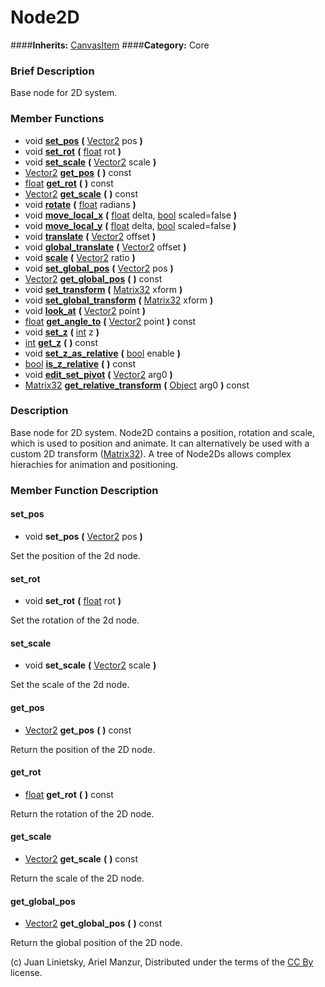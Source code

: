 #  Node2D  
####**Inherits:** [CanvasItem](class_canvasitem)
####**Category:** Core

###  Brief Description  
Base node for 2D system.

###  Member Functions 
  * void  **[set&#95;pos](#set_pos)**  **(** [Vector2](class_vector2) pos  **)**
  * void  **[set&#95;rot](#set_rot)**  **(** [float](class_float) rot  **)**
  * void  **[set&#95;scale](#set_scale)**  **(** [Vector2](class_vector2) scale  **)**
  * [Vector2](class_vector2)  **[get&#95;pos](#get_pos)**  **(** **)** const
  * [float](class_float)  **[get&#95;rot](#get_rot)**  **(** **)** const
  * [Vector2](class_vector2)  **[get&#95;scale](#get_scale)**  **(** **)** const
  * void  **[rotate](#rotate)**  **(** [float](class_float) radians  **)**
  * void  **[move&#95;local&#95;x](#move_local_x)**  **(** [float](class_float) delta, [bool](class_bool) scaled=false  **)**
  * void  **[move&#95;local&#95;y](#move_local_y)**  **(** [float](class_float) delta, [bool](class_bool) scaled=false  **)**
  * void  **[translate](#translate)**  **(** [Vector2](class_vector2) offset  **)**
  * void  **[global&#95;translate](#global_translate)**  **(** [Vector2](class_vector2) offset  **)**
  * void  **[scale](#scale)**  **(** [Vector2](class_vector2) ratio  **)**
  * void  **[set&#95;global&#95;pos](#set_global_pos)**  **(** [Vector2](class_vector2) pos  **)**
  * [Vector2](class_vector2)  **[get&#95;global&#95;pos](#get_global_pos)**  **(** **)** const
  * void  **[set&#95;transform](#set_transform)**  **(** [Matrix32](class_matrix32) xform  **)**
  * void  **[set&#95;global&#95;transform](#set_global_transform)**  **(** [Matrix32](class_matrix32) xform  **)**
  * void  **[look&#95;at](#look_at)**  **(** [Vector2](class_vector2) point  **)**
  * [float](class_float)  **[get&#95;angle&#95;to](#get_angle_to)**  **(** [Vector2](class_vector2) point  **)** const
  * void  **[set&#95;z](#set_z)**  **(** [int](class_int) z  **)**
  * [int](class_int)  **[get&#95;z](#get_z)**  **(** **)** const
  * void  **[set&#95;z&#95;as&#95;relative](#set_z_as_relative)**  **(** [bool](class_bool) enable  **)**
  * [bool](class_bool)  **[is&#95;z&#95;relative](#is_z_relative)**  **(** **)** const
  * void  **[edit&#95;set&#95;pivot](#edit_set_pivot)**  **(** [Vector2](class_vector2) arg0  **)**
  * [Matrix32](class_matrix32)  **[get&#95;relative&#95;transform](#get_relative_transform)**  **(** [Object](class_object) arg0  **)** const

###  Description  
Base node for 2D system. Node2D contains a position, rotation and scale, which is used to position and animate.
        It can alternatively be used with a custom 2D transform ([Matrix32](class_matrix32)).
        A tree of Node2Ds allows complex hierachies for animation and positioning.

###  Member Function Description  

#### <a name="set_pos">set_pos</a>
  * void  **set&#95;pos**  **(** [Vector2](class_vector2) pos  **)**

Set the position of the 2d node.

#### <a name="set_rot">set_rot</a>
  * void  **set&#95;rot**  **(** [float](class_float) rot  **)**

Set the rotation of the 2d node.

#### <a name="set_scale">set_scale</a>
  * void  **set&#95;scale**  **(** [Vector2](class_vector2) scale  **)**

Set the scale of the 2d node.

#### <a name="get_pos">get_pos</a>
  * [Vector2](class_vector2)  **get&#95;pos**  **(** **)** const

Return the position of the 2D node.

#### <a name="get_rot">get_rot</a>
  * [float](class_float)  **get&#95;rot**  **(** **)** const

Return the rotation of the 2D node.

#### <a name="get_scale">get_scale</a>
  * [Vector2](class_vector2)  **get&#95;scale**  **(** **)** const

Return the scale of the 2D node.

#### <a name="get_global_pos">get_global_pos</a>
  * [Vector2](class_vector2)  **get&#95;global&#95;pos**  **(** **)** const

Return the global position of the 2D node.


(c) Juan Linietsky, Ariel Manzur, Distributed under the terms of the [CC By](https://creativecommons.org/licenses/by/3.0/legalcode) license.

